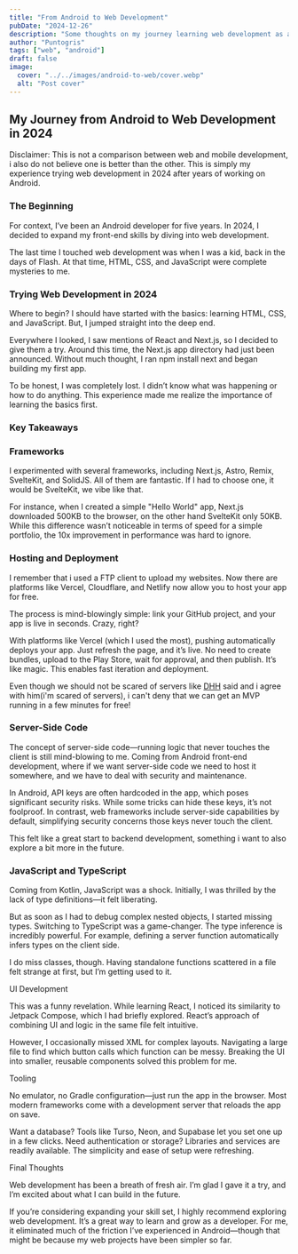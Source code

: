 ```yaml
---
title: "From Android to Web Development"
pubDate: "2024-12-26"
description: "Some thoughts on my journey learning web development as an Android developer."
author: "Puntogris"
tags: ["web", "android"]
draft: false
image:
  cover: "../../images/android-to-web/cover.webp"
  alt: "Post cover"
---
```


## My Journey from Android to Web Development in 2024

Disclaimer: This is not a comparison between web and mobile development, i also do not believe one is better than the other. This is simply my experience trying web development in 2024 after years of working on Android.

### The Beginning

For context, I’ve been an Android developer for five years. In 2024, I decided to expand my front-end skills by diving into web development.

The last time I touched web development was when I was a kid, back in the days of Flash. At that time, HTML, CSS, and JavaScript were complete mysteries to me.

### Trying Web Development in 2024

Where to begin? I should have started with the basics: learning HTML, CSS, and JavaScript. But, I jumped straight into the deep end.

Everywhere I looked, I saw mentions of React and Next.js, so I decided to give them a try. Around this time, the Next.js app directory had just been announced. Without much thought, I ran npm install next and began building my first app.

To be honest, I was completely lost. I didn’t know what was happening or how to do anything. This experience made me realize the importance of learning the basics first.

### Key Takeaways

### Frameworks

I experimented with several frameworks, including Next.js, Astro, Remix, SvelteKit, and SolidJS. All of them are fantastic. If I had to choose one, it would be SvelteKit, we vibe like that.

For instance, when I created a simple "Hello World" app, Next.js downloaded 500KB to the browser, on the other hand SvelteKit only 50KB. While this difference wasn’t noticeable in terms of speed for a simple portfolio, the 10x improvement in performance was hard to ignore.

### Hosting and Deployment

I remember that i used a FTP client to upload my websites. Now there are platforms like Vercel, Cloudflare, and Netlify now allow you to host your app for free.

The process is mind-blowingly simple: link your GitHub project, and your app is live in seconds. Crazy, right?

With platforms like Vercel (which I used the most), pushing automatically deploys your app. Just refresh the page, and it’s live. No need to create bundles, upload to the Play Store, wait for approval, and then publish. It’s like magic. This enables fast iteration and deployment.

Even though we should not be scared of servers like [DHH](https://youtu.be/-cEn_83zRFw?si=CpXTNySQ7o6Mv79T&t=1966) said and i agree with him(i'm scared of servers), i can't deny that we can get an MVP running in a few minutes for free!

### Server-Side Code

The concept of server-side code—running logic that never touches the client is still mind-blowing to me. Coming from Android front-end development, where if we want server-side code we need to host it somewhere, and we have to deal with security and maintenance.

In Android, API keys are often hardcoded in the app, which poses significant security risks. While some tricks can hide these keys, it’s not foolproof. In contrast, web frameworks include server-side capabilities by default, simplifying security concerns those keys never touch the client.

This felt like a great start to backend development, something i want to also explore a bit more in the future.

### JavaScript and TypeScript

Coming from Kotlin, JavaScript was a shock. Initially, I was thrilled by the lack of type definitions—it felt liberating.

But as soon as I had to debug complex nested objects, I started missing types. Switching to TypeScript was a game-changer. The type inference is incredibly powerful. For example, defining a server function automatically infers types on the client side.

I do miss classes, though. Having standalone functions scattered in a file felt strange at first, but I’m getting used to it.

UI Development

This was a funny revelation. While learning React, I noticed its similarity to Jetpack Compose, which I had briefly explored. React’s approach of combining UI and logic in the same file felt intuitive.

However, I occasionally missed XML for complex layouts. Navigating a large file to find which button calls which function can be messy. Breaking the UI into smaller, reusable components solved this problem for me.

Tooling

No emulator, no Gradle configuration—just run the app in the browser. Most modern frameworks come with a development server that reloads the app on save.

Want a database? Tools like Turso, Neon, and Supabase let you set one up in a few clicks. Need authentication or storage? Libraries and services are readily available. The simplicity and ease of setup were refreshing.

Final Thoughts

Web development has been a breath of fresh air. I’m glad I gave it a try, and I’m excited about what I can build in the future.

If you’re considering expanding your skill set, I highly recommend exploring web development. It’s a great way to learn and grow as a developer. For me, it eliminated much of the friction I’ve experienced in Android—though that might be because my web projects have been simpler so far.
